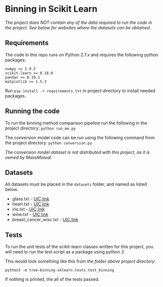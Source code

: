 # Binning in Scikit Learn

_The project does NOT contain any of the data required to run the code
in the project. See below for websites where the datasets can be obtained._

## Requirements

The code in this repo runs on Python 2.7.x and requires the following
python packages:

```
numpy >= 1.9.2
scikit-learn >= 0.18.0
pandas >= 0.19.1
matplotlib >= 1.5.3
```

Run `pip install -r requirements.txt` in project directory to install
needed packages.


## Running the code

To run the binning method comparison pipeline run the following in the
project directory: `python run_me.py`

The conversion model code can be run using the following command from the
project directory: `python conversion.py`

_The conversion model dataset is not distributed with this project, as it is
owned by MassMutual._

## Datasets

All datasets must be placed in the `datasets` folder, and named as listed below.

- glass.txt - [UIC link](https://archive.ics.uci.edu/ml/datasets/Glass+Identification)
- heart.txt - [UIC link](https://archive.ics.uci.edu/ml/datasets/Heart+Disease)
- iris.txt - [UIC link](https://archive.ics.uci.edu/ml/datasets/Iris)
- wine.txt - [UIC link](https://archive.ics.uci.edu/ml/datasets/Wine)
- breast_cancer_wisc.txt - [UIC link](https://archive.ics.uci.edu/ml/datasets/Breast+Cancer+Wisconsin+(Diagnostic))

## Tests

To run the unit tests of the scikit-learn classes written for this project,
you will need to run the test script as a package using *python 3*.

This would look something like this from _the folder *above* project directory_:
```
python3 -m tree-binning-sklearn.tests.test_binning
```

If nothing is printed, the all of the tests passed.
